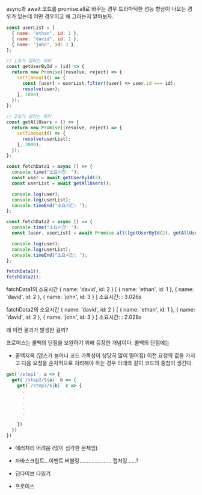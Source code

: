 async과 await 코드를 promise.all로 바꾸는 경우 드라마틱한 성능 향상이 나오는 경우가 있는데 어떤 경우이고 왜 그러는지 알아보자.

```js
const userList = [
  { name: "ethan", id: 1 },
  { name: "david", id: 2 },
  { name: "john", id: 3 },
];

// 1초가 걸리는 쿼리
const getUserById = (id) => {
  return new Promise((resolve, reject) => {
    setTimeout(() => {
      const [user] = userList.filter((user) => user.id === id);
      resolve(user);
    }, 1000);
  });
};

// 2초가 걸리는 쿼리
const getAllUsers = () => {
  return new Promise((resolve, reject) => {
    setTimeout(() => {
      resolve(userList);
    }, 2000);
  });
};

const fetchData1 = async () => {
  console.time("소요시간: ");
  const user = await getUserById(2);
  const userList = await getAllUsers();

  console.log(user);
  console.log(userList);
  console.timeEnd("소요시간: ");
};

const fetchData2 = async () => {
  console.time("소요시간: ");
  const [user, userList] = await Promise.all([getUserById(2), getAllUsers()]);

  console.log(user);
  console.log(userList);
  console.timeEnd("소요시간: ");
};

fetchData1();
fetchData2();
```

fatchData1의 소요시간
{ name: 'david', id: 2 }
[
{ name: 'ethan', id: 1 },
{ name: 'david', id: 2 },
{ name: 'john', id: 3 }
]
소요시간: : 3.026s

fatchData2의 소요시간
{ name: 'david', id: 2 }
[
{ name: 'ethan', id: 1 },
{ name: 'david', id: 2 },
{ name: 'john', id: 3 }
]
소요시간: : 2.028s

왜 이런 결과가 발생한 걸까?

프로미스는 콜백의 단점을 보완하기 위해 등장한 개념이다.
콜백의 단점에는

- 콜백지옥 (뎁스가 늘어나 코드 가독성이 상당히 많이 떨어짐)
  이전 요청의 값을 가지고 다음 요청을 순차적으로 처리해야 하는 경우
  아래와 같이 코드의 중첩이 생긴다.

```js
get('/step1', a => {
  get(`/step2/${a}` b => {
    get(`/step3/${b}` c => {
      .
      .
      .
      .
      .

    })
  })
})
```

- 에러처리 어려움 (많이 심각한 문제임)

- 자바스크립트...이벤트 버블링..................... 캡처링......?
- 딥다이브 다읽기
- 프로미스
